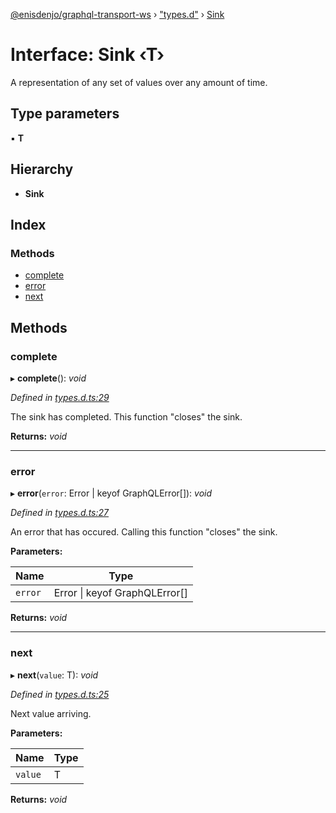 [@enisdenjo/graphql-transport-ws](../README.md) › ["types.d"](../modules/_types_d_.md) › [Sink](_types_d_.sink.md)

# Interface: Sink ‹**T**›

A representation of any set of values over any amount of time.

## Type parameters

▪ **T**

## Hierarchy

* **Sink**

## Index

### Methods

* [complete](_types_d_.sink.md#complete)
* [error](_types_d_.sink.md#error)
* [next](_types_d_.sink.md#next)

## Methods

###  complete

▸ **complete**(): *void*

*Defined in [types.d.ts:29](https://github.com/enisdenjo/graphql-transport-ws/blob/923625c/src/types.d.ts#L29)*

The sink has completed. This function "closes" the sink.

**Returns:** *void*

___

###  error

▸ **error**(`error`: Error | keyof GraphQLError[]): *void*

*Defined in [types.d.ts:27](https://github.com/enisdenjo/graphql-transport-ws/blob/923625c/src/types.d.ts#L27)*

An error that has occured. Calling this function "closes" the sink.

**Parameters:**

Name | Type |
------ | ------ |
`error` | Error &#124; keyof GraphQLError[] |

**Returns:** *void*

___

###  next

▸ **next**(`value`: T): *void*

*Defined in [types.d.ts:25](https://github.com/enisdenjo/graphql-transport-ws/blob/923625c/src/types.d.ts#L25)*

Next value arriving.

**Parameters:**

Name | Type |
------ | ------ |
`value` | T |

**Returns:** *void*
